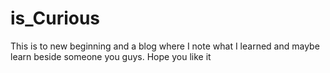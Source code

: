 # is_Curious
This is to new beginning and a blog where I note what I learned and maybe learn beside someone you guys. Hope you like it
